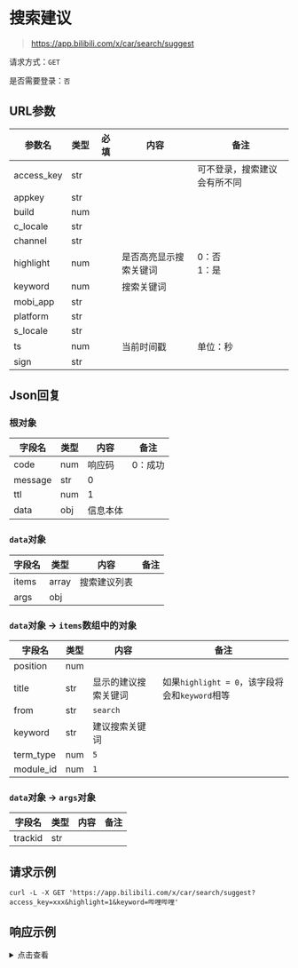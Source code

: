# 搜索建议

> https://app.bilibili.com/x/car/search/suggest

请求方式：`GET`

是否需要登录：`否`

## URL参数

| 参数名        | 类型  | 必填  | 内容          | 备注             |
|------------|-----|-----|-------------|----------------|
| access_key | str |     |             | 可不登录，搜索建议会有所不同 |
| appkey     | str |     |             |                |
| build      | num |     |             |                |
| c_locale   | str |     |             |                |
| channel    | str |     |             |                |
| highlight  | num |     | 是否高亮显示搜索关键词 | 0：否<br/>1：是    |
| keyword    | num |     | 搜索关键词       |                |
| mobi_app   | str |     |             |                |
| platform   | str |     |             |                |
| s_locale   | str |     |             |                |
| ts         | num |     | 当前时间戳       | 单位：秒           |
| sign       | str |     |             |                |

## Json回复

### 根对象

| 字段名     | 类型  | 内容   | 备注   |
|---------|-----|------|------|
| code    | num | 响应码  | 0：成功 |
| message | str | 0    |      |
| ttl     | num | 1    |      |
| data    | obj | 信息本体 |      |

### `data`对象

| 字段名   | 类型    | 内容     | 备注  |
|-------|-------|--------|-----|
| items | array | 搜索建议列表 |     |
| args  | obj   |        |     |

### `data`对象 -> `items`数组中的对象

| 字段名       | 类型  | 内容         | 备注                                  |
|-----------|-----|------------|-------------------------------------|
| position  | num |            |                                     |
| title     | str | 显示的建议搜索关键词 | 如果`highlight = 0`，该字段将会和`keyword`相等 |
| from      | str | `search`   |                                     |
| keyword   | str | 建议搜索关键词    |                                     |
| term_type | num | `5`        |                                     |
| module_id | num | `1`        |                                     |

### `data`对象 -> `args`对象

| 字段名     | 类型  | 内容  | 备注  |
|---------|-----|-----|-----|
| trackid | str |     |     |

## 请求示例

```shell
curl -L -X GET 'https://app.bilibili.com/x/car/search/suggest?access_key=xxx&highlight=1&keyword=哔哩哔哩'
```

## 响应示例

<details>
<summary>点击查看</summary>

```json
{
  "code": 0,
  "message": "0",
  "ttl": 1,
  "data": {
    "items": [
      {
        "position": 1,
        "title": "<em class=\"keyword\">哔哩哔哩</em>番剧出差",
        "from": "search",
        "keyword": "哔哩哔哩番剧出差",
        "term_type": 5,
        "module_id": 1
      },
      {
        "position": 2,
        "title": "<em class=\"keyword\">哔哩哔哩</em>直播",
        "from": "search",
        "keyword": "哔哩哔哩直播",
        "term_type": 5,
        "module_id": 1
      },
      {
        "position": 3,
        "title": "<em class=\"keyword\">哔哩哔哩</em>番剧",
        "from": "search",
        "keyword": "哔哩哔哩番剧",
        "term_type": 5,
        "module_id": 1
      },
      {
        "position": 4,
        "title": "<em class=\"keyword\">哔哩哔哩</em>英雄联盟赛事",
        "from": "search",
        "keyword": "哔哩哔哩英雄联盟赛事",
        "term_type": 5,
        "module_id": 1
      },
      {
        "position": 5,
        "title": "<em class=\"keyword\">哔哩哔哩</em>向前冲",
        "from": "search",
        "keyword": "哔哩哔哩向前冲",
        "term_type": 5,
        "module_id": 1
      },
      {
        "position": 6,
        "title": "<em class=\"keyword\">哔哩哔哩</em>漫画",
        "from": "search",
        "keyword": "哔哩哔哩漫画",
        "term_type": 5,
        "module_id": 1
      },
      {
        "position": 7,
        "title": "<em class=\"keyword\">哔哩哔哩</em>守望先锋赛事",
        "from": "search",
        "keyword": "哔哩哔哩守望先锋赛事",
        "term_type": 5,
        "module_id": 1
      },
      {
        "position": 8,
        "title": "<em class=\"keyword\">哔哩哔哩</em>数字藏品",
        "from": "search",
        "keyword": "哔哩哔哩数字藏品",
        "term_type": 5,
        "module_id": 1
      },
      {
        "position": 9,
        "title": "<em class=\"keyword\">哔哩哔哩</em>社区小管家",
        "from": "search",
        "keyword": "哔哩哔哩社区小管家",
        "term_type": 5,
        "module_id": 1
      },
      {
        "position": 10,
        "title": "<em class=\"keyword\">哔哩哔哩</em>大会员",
        "from": "search",
        "keyword": "哔哩哔哩大会员",
        "term_type": 5,
        "module_id": 1
      }
    ],
    "args": {
      "trackid": "5417260086249843846"
    }
  }
}
```

</details>